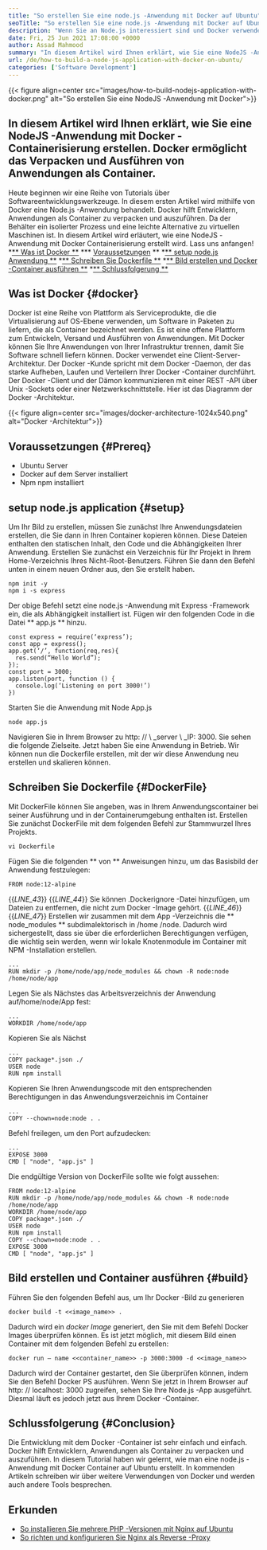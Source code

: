 ```yaml
---
title: "So erstellen Sie eine node.js -Anwendung mit Docker auf Ubuntu" 
seoTitle: "So erstellen Sie eine node.js -Anwendung mit Docker auf Ubuntu" 
description: "Wenn Sie an Node.js interessiert sind und Docker verwenden möchten. Dieses Tutorial führt Sie durch und erstellt eine NodeJS -Anwendung mit Docker." 
date: Fri, 25 Jun 2021 17:08:00 +0000
author: Assad Mahmood
summary: "In diesem Artikel wird Ihnen erklärt, wie Sie eine NodeJS -Anwendung mit Docker -Containerisierung erstellen. Docker ermöglicht das Verpacken und Ausführen von Anwendungen als Container." 
url: /de/how-to-build-a-node-js-application-with-docker-on-ubuntu/
categories: ['Software Development']
---
```


{{< figure align=center src="images/how-to-build-nodejs-application-with-docker.png" alt="So erstellen Sie eine NodeJS -Anwendung mit Docker">}}


## In diesem Artikel wird Ihnen erklärt, wie Sie eine NodeJS -Anwendung mit Docker -Containerisierung erstellen. Docker ermöglicht das Verpacken und Ausführen von Anwendungen als Container.
Heute beginnen wir eine Reihe von Tutorials über Softwareentwicklungswerkzeuge. In diesem ersten Artikel wird mithilfe von Docker eine Node.js -Anwendung behandelt. Docker hilft Entwicklern, Anwendungen als Container zu verpacken und auszuführen. Da der Behälter ein isolierter Prozess und eine leichte Alternative zu virtuellen Maschinen ist. In diesem Artikel wird erläutert, wie eine NodeJS -Anwendung mit Docker Containerisierung erstellt wird. Lass uns anfangen!
  *[** Was ist Docker **][1]
  *** [Voraussetzungen][2] **
  *[** setup node.js Anwendung **][3]
  *[** Schreiben Sie Dockerfile **][4]
  *[** Bild erstellen und Docker -Container ausführen **][5]
  *[** Schlussfolgerung **][6]

## Was ist Docker {#docker}
Docker ist eine Reihe von Plattform als Serviceprodukte, die die Virtualisierung auf OS-Ebene verwenden, um Software in Paketen zu liefern, die als Container bezeichnet werden. Es ist eine offene Plattform zum Entwickeln, Versand und Ausführen von Anwendungen. Mit Docker können Sie Ihre Anwendungen von Ihrer Infrastruktur trennen, damit Sie Software schnell liefern können.
Docker verwendet eine Client-Server-Architektur. Der Docker -Kunde spricht mit dem Docker -Daemon, der das starke Aufheben, Laufen und Verteilern Ihrer Docker -Container durchführt. Der Docker -Client und der Dämon kommunizieren mit einer REST -API über Unix -Sockets oder einer Netzwerkschnittstelle. Hier ist das Diagramm der Docker -Architektur.

{{< figure align=center src="images/docker-architecture-1024x540.png" alt="Docker -Architektur">}}


## Voraussetzungen {#Prereq}
  * Ubuntu Server
  * Docker auf dem Server installiert
  * Npm npm installiert

## setup node.js application {#setup}
Um Ihr Bild zu erstellen, müssen Sie zunächst Ihre Anwendungsdateien erstellen, die Sie dann in Ihren Container kopieren können. Diese Dateien enthalten den statischen Inhalt, den Code und die Abhängigkeiten Ihrer Anwendung.
Erstellen Sie zunächst ein Verzeichnis für Ihr Projekt in Ihrem Home-Verzeichnis Ihres Nicht-Root-Benutzers. Führen Sie dann den Befehl unten in einem neuen Ordner aus, den Sie erstellt haben.
```
npm init -y
npm i -s express
```
Der obige Befehl setzt eine node.js -Anwendung mit Express -Framework ein, die als Abhängigkeit installiert ist. Fügen wir den folgenden Code in die Datei ** app.js ** hinzu.
```
const express = require(‘express’);
const app = express();
app.get(‘/’, function(req,res){
  res.send(“Hello World”);
});
const port = 3000;
app.listen(port, function () {
  console.log(‘Listening on port 3000!’)
})
```
Starten Sie die Anwendung mit Node App.js
```
node app.js
```
Navigieren Sie in Ihrem Browser zu http: // \ _server \ _IP: 3000. Sie sehen die folgende Zielseite.
Jetzt haben Sie eine Anwendung in Betrieb. Wir können nun die Dockerfile erstellen, mit der wir diese Anwendung neu erstellen und skalieren können.

## Schreiben Sie Dockerfile {#DockerFile}
Mit DockerFile können Sie angeben, was in Ihrem Anwendungscontainer bei seiner Ausführung und in der Containerumgebung enthalten ist.
Erstellen Sie zunächst DockerFile mit dem folgenden Befehl zur Stammwurzel Ihres Projekts.
```
vi Dockerfile
```
Fügen Sie die folgenden ** von ** Anweisungen hinzu, um das Basisbild der Anwendung festzulegen:
```
FROM node:12-alpine
```
{{_LINE_43_}}
{{_LINE_44_}}
    Sie können .Dockerignore -Datei hinzufügen, um Dateien zu entfernen, die nicht zum Docker -Image gehört.
{{_LINE_46_}}
{{_LINE_47_}}
Erstellen wir zusammen mit dem App -Verzeichnis die ** node_modules ** subdimalektorisch in /home /node. Dadurch wird sichergestellt, dass sie über die erforderlichen Berechtigungen verfügen, die wichtig sein werden, wenn wir lokale Knotenmodule im Container mit NPM -Installation erstellen.
```
...
RUN mkdir -p /home/node/app/node_modules && chown -R node:node /home/node/app
```
Legen Sie als Nächstes das Arbeitsverzeichnis der Anwendung auf/home/node/App fest:
```
...
WORKDIR /home/node/app
```
Kopieren Sie als Nächst
```
...
COPY package*.json ./
USER node
RUN npm install
```
Kopieren Sie Ihren Anwendungscode mit den entsprechenden Berechtigungen in das Anwendungsverzeichnis im Container
```
...
COPY --chown=node:node . .
```
Befehl freilegen, um den Port aufzudecken:
```
...
EXPOSE 3000
CMD [ "node", "app.js" ]
```
Die endgültige Version von DockerFile sollte wie folgt aussehen:
```
FROM node:12-alpine
RUN mkdir -p /home/node/app/node_modules && chown -R node:node /home/node/app
WORKDIR /home/node/app
COPY package*.json ./
USER node
RUN npm install
COPY --chown=node:node . .
EXPOSE 3000
CMD [ "node", "app.js" ]
```

## Bild erstellen und Container ausführen {#build}
Führen Sie den folgenden Befehl aus, um Ihr Docker -Bild zu generieren
```
docker build -t <<image_name>> .
```
Dadurch wird ein _docker Image_ generiert, den Sie mit dem Befehl Docker Images überprüfen können. Es ist jetzt möglich, mit diesem Bild einen Container mit dem folgenden Befehl zu erstellen:
```
docker run — name <<container_name>> -p 3000:3000 -d <<image_name>>
```
Dadurch wird der Container gestartet, den Sie überprüfen können, indem Sie den Befehl Docker PS ausführen. Wenn Sie jetzt in Ihrem Browser auf http: // localhost: 3000 zugreifen, sehen Sie Ihre Node.js -App ausgeführt. Diesmal läuft es jedoch jetzt aus Ihrem Docker -Container.

## Schlussfolgerung {#Conclusion}
Die Entwicklung mit dem Docker -Container ist sehr einfach und einfach. Docker hilft Entwicklern, Anwendungen als Container zu verpacken und auszuführen. In diesem Tutorial haben wir gelernt, wie man eine node.js -Anwendung mit Docker Container auf Ubuntu erstellt. In kommenden Artikeln schreiben wir über weitere Verwendungen von Docker und werden auch andere Tools besprechen.

## Erkunden
  * [So installieren Sie mehrere PHP -Versionen mit Nginx auf Ubuntu][7]
  * [So richten und konfigurieren Sie Nginx als Reverse -Proxy][8]

  
[1]: #docker
[2]: #prereq
[3]: #setup
[4]: #dockerfile
[5]: #build
[6]: #conclusion
[7]: https://blog.containerize.com/web-server-solution-stack/how-to-install-multiple-php-versions-with-nginx-on-ubuntu/
[8]: https://blog.containerize.com/web-server-solution-stack/how-to-setup-and-configure-nginx-as-reverse-proxy/
